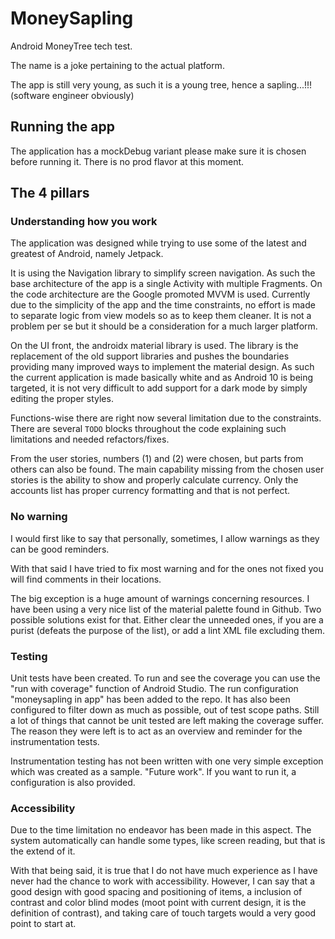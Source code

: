 # MoneySapling
Android MoneyTree tech test.

The name is a joke pertaining to the actual platform.

The app is still very young, as such it is a young tree, hence a sapling...!!! (software engineer obviously) 

## Running the app
The application has a mockDebug variant please make sure it is chosen before running it. 
There is no prod flavor at this moment.

## The 4 pillars
### Understanding how you work
The application was designed while trying to use some of the latest and greatest of Android, namely Jetpack.

It is using the Navigation library to simplify screen navigation. As such the base architecture of the app is a single Activity with multiple Fragments. On the code architecture are the Google promoted MVVM is used. Currently due to the simplicity of the app and the time constraints, no effort is made to separate logic from view models so as to keep them cleaner. It is not a problem per se but it should be a consideration for a much larger platform.

On the UI front, the androidx material library is used. The library is the replacement of the old support libraries and pushes the boundaries  providing many improved ways to implement the material design. As such the current application is made basically white and as Android 10 is being targeted, it is not very difficult to add support for a dark mode by simply editing the proper styles.

Functions-wise there are right now several limitation due to the constraints. There are several ```TODO``` blocks throughout the code explaining such limitations and needed refactors/fixes.

From the user stories, numbers (1) and (2) were chosen, but parts from others can also be found. The main capability missing from the chosen user stories is the ability to show and properly calculate currency. Only the accounts list has proper currency formatting and that is not perfect.

### No warning
I would first like to say that personally, sometimes, I allow warnings as they can be good reminders. 

With that said I have tried to fix most warning and for the ones not fixed you will find comments in their locations.

The big exception is a huge amount of warnings concerning resources. I have been using a very nice list of the material palette found in Github. Two possible solutions exist for that. Either clear the unneeded ones, if you are a purist (defeats the purpose of the list), or add a lint XML file excluding them.

### Testing
Unit tests have been created. To run and see the coverage you can use the "run with coverage" function of Android Studio. The run configuration "moneysapling in app" has been added to the repo. It has also been configured to filter down as much as possible, out of test scope paths. Still a lot of things that cannot be unit tested are left making the coverage suffer. The reason they were left is to act as an overview and reminder for the instrumentation tests.

Instrumentation testing has not been written with one very simple exception which was created as a sample. "Future work". If you want to run it, a configuration is also provided.

### Accessibility
Due to the time limitation no endeavor has been made in this aspect. The system automatically can handle some types, like screen reading, but that is the extend of it.

With that being said, it is true that I do not have much experience as I have never had the chance to work with accessibility. However, I can say that a good design with good spacing and positioning of items, a inclusion of contrast and color blind modes (moot point with current design, it is the definition of contrast), and taking care of touch targets would a very good point to start at.
